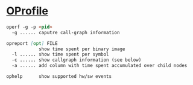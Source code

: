 # [OProfile](https://oprofile.sourceforge.io/)

```markdown
operf -g -p <pid>
  -g ...... caputre call-graph information

opreport [opt] FILE
            show time spent per binary image
  -l ...... show time spent per symbol
  -c ...... show callgraph information (see below)
  -a ...... add column with time spent accumulated over child nodes

ophelp      show supported hw/sw events
```
